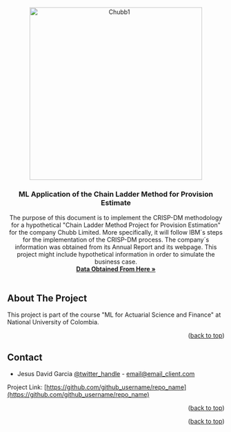 <!-- Improved compatibility of back to top link: See: https://github.com/othneildrew/Best-README-Template/pull/73 -->
<a name="readme-top"></a>








<!-- PROJECT LOGO -->
<br />
<div align="center">
  <a href="https://github.com/github_username/repo_name">
    <img src="https://github.com/JesusDavGarcia/ChainLadderMethod/assets/143017313/8366b092-4d5f-4c56-a5f3-81ff0f83bd75" alt="Chubb1" width="400" height="400">
  </a>

<h3 align="center">ML Application of the Chain Ladder Method for Provision Estimate </h3>

  <p align="center">
    The purpose of this document is to implement the CRISP-DM methodology for a hypothetical "Chain Ladder Method Project for Provision Estimation" for the company Chubb Limited. More specifically, it will follow IBM´s steps for the implementation of the CRISP-DM process. The company´s information was obtained from its Annual Report and its webpage. This project might include hypothetical information in order to simulate the business case.
    <br />
    <a href="https://www.casact.org/publications-research/research/research-resources/loss-reserving-data-pulled-naic-schedule-p"><strong>Data Obtained From Here »</strong></a>
    <br />
    <br />
  </p>
</div>






<!-- ABOUT THE PROJECT -->
## About The Project



This project is part of the course "ML for Actuarial Science and Finance" at National University of Colombia.

<p align="right">(<a href="#readme-top">back to top</a>)</p>









<!-- CONTACT -->
## Contact

 - Jesus David Garcia [@twitter_handle](https://twitter.com/twitter_handle) - email@email_client.com

Project Link: [https://github.com/github_username/repo_name](https://github.com/github_username/repo_name)

<p align="right">(<a href="#readme-top">back to top</a>)</p>




<p align="right">(<a href="#readme-top">back to top</a>)</p>




